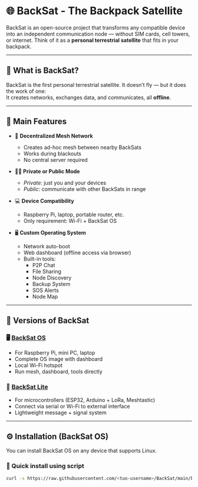 # 🌐 BackSat - The Backpack Satellite

BackSat is an open-source project that transforms any compatible device into an independent communication node — without SIM cards, cell towers, or internet. Think of it as a **personal terrestrial satellite** that fits in your backpack.

---

## 📡 What is BackSat?

BackSat is the first personal terrestrial satellite. It doesn’t fly — but it does the work of one:  
It creates networks, exchanges data, and communicates, all **offline**.

---

## 🚀 Main Features

- 🔁 **Decentralized Mesh Network**  
  - Creates ad-hoc mesh between nearby BackSats  
  - Works during blackouts  
  - No central server required  

- 🕵️‍♂️ **Private or Public Mode**  
  - *Private*: just you and your devices  
  - *Public*: communicate with other BackSats in range  

- 💻 **Device Compatibility**  
  - Raspberry Pi, laptop, portable router, etc.  
  - Only requirement: Wi-Fi + BackSat OS  

- 🖥 **Custom Operating System**
  - Network auto-boot  
  - Web dashboard (offline access via browser)  
  - Built-in tools:
    - P2P Chat
    - File Sharing
    - Node Discovery
    - Backup System
    - SOS Alerts
    - Node Map

---

## 🧩 Versions of BackSat

### 🖥 [BackSat OS](#-installation-backsat-os)
- For Raspberry Pi, mini PC, laptop
- Complete OS image with dashboard
- Local Wi-Fi hotspot
- Run mesh, dashboard, tools directly

### 🔌 [BackSat Lite](#-backsat-lite)
- For microcontrollers (ESP32, Arduino + LoRa, Meshtastic)
- Connect via serial or Wi-Fi to external interface
- Lightweight message + signal system

---

## ⚙️ Installation (BackSat OS)

You can install BackSat OS on any device that supports Linux.

### 🔧 Quick install using script

```bash
curl -s https://raw.githubusercontent.com/<tuo-username>/BackSat/main/backsat-install-script.sh | bash
